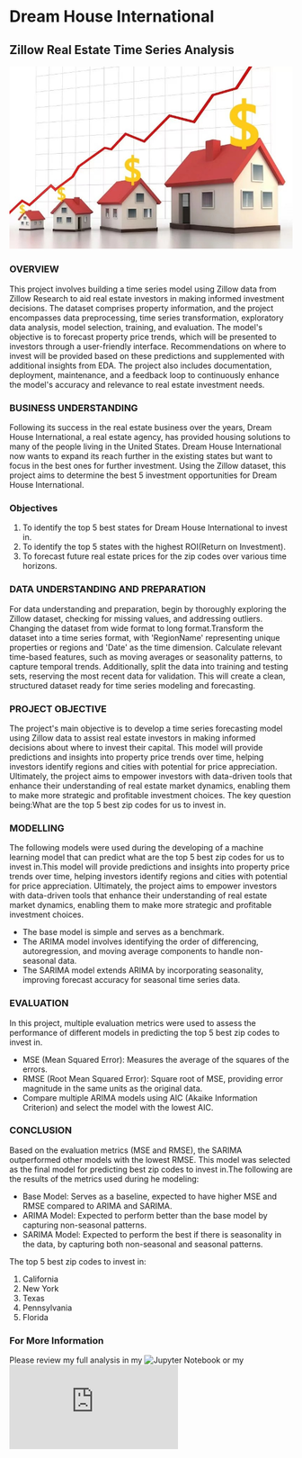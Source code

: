 # Dream House International
## Zillow Real Estate Time Series Analysis

![Housing](https://github.com/EdmundNyaribo/Phase-4-Project/blob/master/images/WhatsApp%20Image%202024-07-25%20at%201.00.14%20PM.jpeg)

### OVERVIEW
This project involves building a time series model using Zillow data  from Zillow Research to aid real estate investors in making informed investment decisions. The dataset comprises property information, and the project encompasses data preprocessing, time series transformation, exploratory data analysis, model selection, training, and evaluation. The model's objective is to forecast property price trends, which will be presented to investors through a user-friendly interface. Recommendations on where to invest will be provided based on these predictions and supplemented with additional insights from EDA. The project also includes documentation, deployment, maintenance, and a feedback loop to continuously enhance the model's accuracy and relevance to real estate investment needs.


### BUSINESS UNDERSTANDING
Following its success in the real estate business over the years, Dream House International, a real estate agency, has provided housing solutions to many of the people living in the United States. Dream House International now wants to expand its reach further in the existing states but want to focus in the best ones for further investment. Using the Zillow dataset, this project aims to determine the best 5 investment opportunities for Dream House International.


### Objectives
1. To identify the top 5 best states for Dream House International to invest in.
2. To identify the top 5 states with the highest ROI(Return on Investment).
3. To forecast future real estate prices for the zip codes over various time horizons.


### DATA UNDERSTANDING AND PREPARATION
For data understanding and preparation, begin by thoroughly exploring the Zillow dataset, checking for missing values, and addressing outliers. Changing the dataset from wide format to long format.Transform the dataset into a time series format, with 'RegionName' representing unique properties or regions and 'Date' as the time dimension. Calculate relevant time-based features, such as moving averages or seasonality patterns, to capture temporal trends. Additionally, split the data into training and testing sets, reserving the most recent data for validation. This will create a clean, structured dataset ready for time series modeling and forecasting.


### PROJECT OBJECTIVE
The project's main objective is to develop a time series forecasting model using Zillow data to assist real estate investors in making informed decisions about where to invest their capital. This model will provide predictions and insights into property price trends over time, helping investors identify regions and cities with potential for price appreciation. Ultimately, the project aims to empower investors with data-driven tools that enhance their understanding of real estate market dynamics, enabling them to make more strategic and profitable investment choices. The key question being:What are the top 5 best zip codes for us to invest in.


### MODELLING
The following models were used during the developing of a machine learning model that can predict what are the top 5 best zip codes for us to invest in.This model will provide predictions and insights into property price trends over time, helping investors identify regions and cities with potential for price appreciation. Ultimately, the project aims to empower investors with data-driven tools that enhance their understanding of real estate market dynamics, enabling them to make more strategic and profitable investment choices.

* The base model is simple and serves as a benchmark.
* The ARIMA model involves identifying the order of differencing, autoregression, and moving average components to handle          non-seasonal data.
* The SARIMA model extends ARIMA by incorporating seasonality, improving forecast accuracy for seasonal time series data.


### EVALUATION
In this project, multiple evaluation metrics were used to assess the performance of different models in predicting the top 5 best zip codes to invest in. 

* MSE (Mean Squared Error): Measures the average of the squares of the errors.
* RMSE (Root Mean Squared Error): Square root of MSE, providing error magnitude in the same units as the original data.
* Compare multiple ARIMA models using AIC (Akaike Information Criterion) and select the model with the lowest AIC.


### CONCLUSION
Based on the evaluation metrics (MSE and RMSE), the SARIMA outperformed other models with the lowest RMSE. This model was selected as the final model for predicting best zip codes to invest in.The following are the results of the metrics used during he modeling:
* Base Model: Serves as a baseline, expected to have higher MSE and RMSE compared to ARIMA and SARIMA.
* ARIMA Model: Expected to perform better than the base model by capturing non-seasonal patterns.
* SARIMA Model: Expected to perform the best if there is seasonality in the data, by capturing both non-seasonal and seasonal     patterns.

The top 5 best zip codes to invest in:
1. California
2. New York
3. Texas
4. Pennsylvania
5. Florida


### For More Information
Please review my full analysis in my  ![Jupyter Notebook](https://github.com/EdmundNyaribo/Phase-4-Project/blob/master/Student.ipynb) or my ![Presentation](https://github.com/EdmundNyaribo/Phase-4-Project/blob/master/zillow%20presantation.pdf)


```python

```
